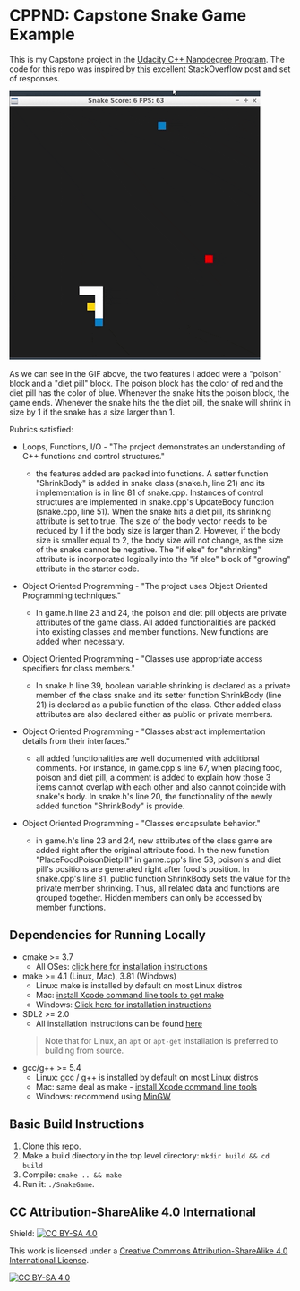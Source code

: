 # CPPND: Capstone Snake Game Example

This is my Capstone project in the [Udacity C++ Nanodegree Program](https://www.udacity.com/course/c-plus-plus-nanodegree--nd213). The code for this repo was inspired by [this](https://codereview.stackexchange.com/questions/212296/snake-game-in-c-with-sdl) excellent StackOverflow post and set of responses.

<img src="snake_game.gif"/>

As we can see in the GIF above, the two features I added were a "poison" block and a "diet pill" block. The poison block has the color of red and the diet pill has the color of blue. Whenever the snake hits the poison block, the game ends. Whenever the snake hits the the diet pill, the snake will shrink in size by 1 if the snake has a size larger than 1.  

Rubrics satisfied:
* Loops, Functions, I/O - "The project demonstrates an understanding of C++ functions and control structures."
	* the features added are packed into functions. A setter function "ShrinkBody" is added in snake class (snake.h, line 21) and its implementation is in line 81 of snake.cpp. Instances of control structures are implemented in snake.cpp's UpdateBody function (snake.cpp, line 51). When the snake hits a diet pill, its shrinking attribute is set to true. The size of the body vector needs to be reduced by 1 if the body size is larger than 2. However, if the body size is smaller equal to 2, the body size will not change, as the size of the snake cannot be negative. The "if else" for "shrinking" attribute is incorporated logically into the "if else" block of "growing" attribute in the starter code.

* Object Oriented Programming - "The project uses Object Oriented Programming techniques."
	* In game.h line 23 and 24, the poison and diet pill objects are private attributes of the game class. All added functionalities are packed into existing classes and member functions. New functions are added when necessary.

* Object Oriented Programming - "Classes use appropriate access specifiers for class members."
	* In snake.h line 39, boolean variable shrinking is declared as a private member of the class snake and its setter function ShrinkBody (line 21) is declared as a public function of the class. Other added class attributes are also declared either as public or private members.

* Object Oriented Programming - "Classes abstract implementation details from their interfaces."
	* all added functionalities are well documented with additional comments. For instance, in game.cpp's line 67, when placing food, poison and diet pill, a comment is added to explain how those 3 items cannot overlap with each other and also cannot coincide with snake's body. In snake.h's line 20, the functionality of the newly added function "ShrinkBody" is provide.

* Object Oriented Programming - "Classes encapsulate behavior."
	* in game.h's line 23 and 24, new attributes of the class game are added right after the original attribute food. In the new function "PlaceFoodPoisonDietpill" in game.cpp's line 53, poison's and diet pill's positions are generated right after food's position. In snake.cpp's line 81, public function ShrinkBody sets the value for the private member shrinking. Thus, all related data and functions are grouped together. Hidden members can only be accessed by member functions.

















## Dependencies for Running Locally
* cmake >= 3.7
  * All OSes: [click here for installation instructions](https://cmake.org/install/)
* make >= 4.1 (Linux, Mac), 3.81 (Windows)
  * Linux: make is installed by default on most Linux distros
  * Mac: [install Xcode command line tools to get make](https://developer.apple.com/xcode/features/)
  * Windows: [Click here for installation instructions](http://gnuwin32.sourceforge.net/packages/make.htm)
* SDL2 >= 2.0
  * All installation instructions can be found [here](https://wiki.libsdl.org/Installation)
  >Note that for Linux, an `apt` or `apt-get` installation is preferred to building from source. 
* gcc/g++ >= 5.4
  * Linux: gcc / g++ is installed by default on most Linux distros
  * Mac: same deal as make - [install Xcode command line tools](https://developer.apple.com/xcode/features/)
  * Windows: recommend using [MinGW](http://www.mingw.org/)

## Basic Build Instructions

1. Clone this repo.
2. Make a build directory in the top level directory: `mkdir build && cd build`
3. Compile: `cmake .. && make`
4. Run it: `./SnakeGame`.


## CC Attribution-ShareAlike 4.0 International


Shield: [![CC BY-SA 4.0][cc-by-sa-shield]][cc-by-sa]

This work is licensed under a
[Creative Commons Attribution-ShareAlike 4.0 International License][cc-by-sa].

[![CC BY-SA 4.0][cc-by-sa-image]][cc-by-sa]

[cc-by-sa]: http://creativecommons.org/licenses/by-sa/4.0/
[cc-by-sa-image]: https://licensebuttons.net/l/by-sa/4.0/88x31.png
[cc-by-sa-shield]: https://img.shields.io/badge/License-CC%20BY--SA%204.0-lightgrey.svg
